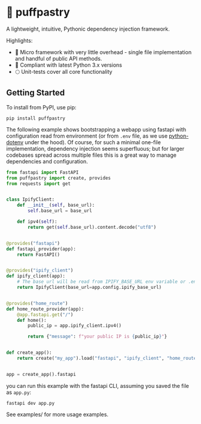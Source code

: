 # :bread: puffpastry

A lightweight, intuitive, Pythonic dependency injection framework.

Highlights:

* :mushroom: Micro framework with very little overhead - single file implementation and handful of public API methods.
* :snake: Compliant with latest Python 3.x versions
* :full_moon: Unit-tests cover all core functionality

## Getting Started

To install from PyPI, use pip:

    pip install puffpastry

The following example shows bootstrapping a webapp using fastapi with configuration read from environment (or from `.env` file, as we use [python-dotenv](https://github.com/theskumar/python-dotenv) under the hood). Of course, for such a minimal one-file implementation, dependency injection seems superfluous; but for larger codebases spread across multiple files this is a great way to manage dependencies and configuration.

```python
from fastapi import FastAPI
from puffpastry import create, provides
from requests import get


class IpifyClient:
    def __init__(self, base_url):
        self.base_url = base_url

    def ipv4(self):
        return get(self.base_url).content.decode("utf8")


@provides("fastapi")
def fastapi_provider(app):
    return FastAPI()


@provides("ipify_client")
def ipify_client(app):
    # The base url will be read from IPIFY_BASE_URL env variable or .env file
    return IpifyClient(base_url=app.config.ipify_base_url)


@provides("home_route")
def home_route_provider(app):
    @app.fastapi.get("/")
    def home():
        public_ip = app.ipify_client.ipv4()

        return {"message": f"your public IP is {public_ip}"}


def create_app():
    return create("my_app").load("fastapi", "ipify_client", "home_route")


app = create_app().fastapi
```

you can run this example with the fastapi CLI, assuming you saved the file as `app.py`:

    fastapi dev app.py

See examples/ for more usage examples.
